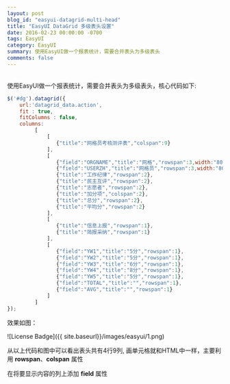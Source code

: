 ```yaml
---
layout: post
blog_id: "easyui-datagrid-multi-head"
title: "EasyUI DataGrid 多级表头设置"
date: 2016-02-23 00:00:00 -0700
tags: EasyUI
category: EasyUI
summary: 使用EasyUI做一个报表统计，需要合并表头为多级表头
comments: false
---
```

<br>
使用EasyUI做一个报表统计，需要合并表头为多级表头，核心代码如下:

```js
$('#dg').datagrid({  
    url:'datagrid_data.action',  
    fit : true,
    fitColumns : false,
    columns:
         [
             [
                {"title":"网格员考核测评表","colspan":9}
             ],
             [
                {"field":"ORGNAME","title":"网格","rowspan":3,width:"80"},
                {"field":"USERZH","title":"网格员","rowspan":3,width:"80"},
                {"title":"工作纪律","rowspan":2},
                {"title":"民主互评","rowspan":2},
                {"title":"志愿者","rowspan":2},
                {"title":"加分项","colspan":2},
                {"title":"总分","rowspan":2},
                {"title":"平均分","rowspan":2}
             ],
             [
                {"title":"信息上报","rowspan":1},
                {"title":"简报采纳","rowspan":1}
             ],
             [
                {"field":"YW1","title":"5分","rowspan":1},
                {"field":"YW2","title":"5分","rowspan":1},
                {"field":"YW3","title":"6分","rowspan":1},
                {"field":"YW4","title":"8分","rowspan":1},
                {"field":"YW5","title":"5分","rowspan":1},
                {"field":"TOTAL","title":"","rowspan":1},
                {"field":"AVG","title":"","rowspan":1}
             ]
         ]
}); 
```

效果如图：

![License Badge]({{ site.baseurl}}/images/easyui/1.png)

从以上代码和图中可以看出表头共有4行9列, 画单元格就和HTML中一样，主要利用 **rowspan**、**colspan** 属性

在将要显示内容的列上添加 **field** 属性

<br>